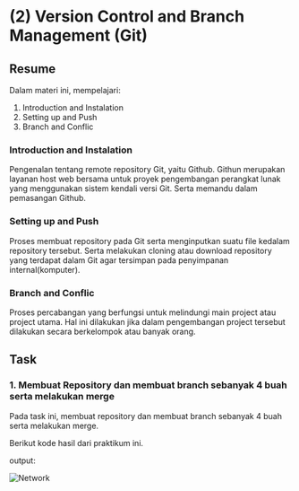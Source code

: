 # (2) Version Control and Branch Management (Git)

## Resume
Dalam materi ini, mempelajari:
1. Introduction and Instalation
2. Setting up and Push
3. Branch and Conflic

### Introduction and Instalation

Pengenalan tentang remote repository Git, yaitu Github.
Githun merupakan layanan host web bersama untuk proyek
pengembangan perangkat lunak yang menggunakan sistem kendali
versi Git. Serta memandu dalam pemasangan Github.

### Setting up and Push

Proses membuat repository pada Git serta menginputkan
suatu file kedalam repository tersebut. Serta melakukan
cloning atau download repository yang terdapat dalam Git
agar tersimpan pada penyimpanan internal(komputer).

### Branch and Conflic

Proses percabangan yang berfungsi untuk melindungi
main project atau project utama. Hal ini dilakukan
jika dalam pengembangan project tersebut dilakukan
secara berkelompok atau banyak orang.

## Task

### 1. Membuat Repository dan membuat branch sebanyak 4 buah serta melakukan merge

Pada task ini, membuat repository dan membuat branch sebanyak 4 buah serta melakukan merge.

Berikut kode hasil dari praktikum ini.

output:

![Network](./screenshots/versioning-control.png)
